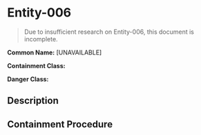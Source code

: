 # Entity-006

> Due to insufficient research on Entity-006, this document is incomplete.

**Common Name:** [UNAVAILABLE]

**Containment Class:** 

**Danger Class:** 

## Description


## Containment Procedure
